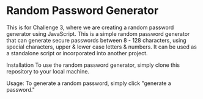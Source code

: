 # Random Password Generator
This is for Challenge 3, where we are creating a random password generator using JavaScript.
This is a simple random password generator that can generate secure passwords between 8 - 128 characters, using special characters, upper & lower case letters & numbers. It can be used as a standalone script or incorporated into another project.

Installation
To use the random password generator, simply clone this repository to your local machine.

Usage:
To generate a random password, simply click "generate a password."
